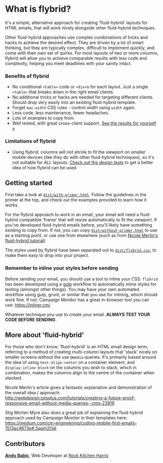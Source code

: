 # What is flybrid?

It's a simple, alternative approach for creating 'fluid-hybrid' layouts for HTML emails, that will work nicely alongside other fluid-hybrid techniques.

Other fluid-hybrid approaches use complex combinations of tricks and hacks to achieve the desired effect. They are driven by a lot of smart thinking, but they are typically complex, difficult to implement quickly, and come with their own set of quirks. For most layouts of two or more columns, flybrid will allow you to achieve comparable results with less code and complexity, helping you meet deadlines with your sanity intact.

### Benefits of flybrid

- No conditional `<table>` code or `<div>`s for each layout. Just a single `<table>` that breaks down in the right email clients.
- No additional tricks or hacks are needed for targeting different clients. Should drop very easily into an existing fluid-hybrid template.
- Forget `max-width` CSS rules - control width using `width` again.
- Less code, less maintenance, fewer headaches.
- Lots of examples to copy from.
- Well tested, with great cross-client support. [See the results for yourself »](https://www.emailonacid.com/app/acidtest/display/summary/02nvMlv0HNyCjHgYAoMovYuPS4Wb6f6MBS3gwlrMPiq8c/shared)

### Limitations of flybrid

- Using flybrid, columns will not shrink to fit the viewport on smaller mobile devices (like they do with other fluid-hybrid techniques), so it's not suitable for ALL layouts. [Check out the design tests](https://www.emailonacid.com/app/acidtest/display/summary/02nvMlv0HNyCjHgYAoMovYuPS4Wb6f6MBS3gwlrMPiq8c/shared) to get a better idea of how flybrid can be used. 

## Getting started

First take a look at [`dist/with-primer.html`](dist/with-primer.html). Follow the guidelines in the primer at the top, and check out the examples provided to learn how it works. 

For the flybrid approach to work in an email, your email will need a fluid-hybrid compatible 'frame' that will resize automatically to fit the viewport. If you've developed fluid-hybrid emails before, you'll likely have something existing to copy from. If not, you can copy [`dist/without-primer.html`](dist/without-primer.html) to use as a starting point, or use one from elsewhere (such as from [Nicole Merlin's fluid-hybrid tutorial](https://webdesign.tutsplus.com/tutorials/creating-a-future-proof-responsive-email-without-media-queries--cms-23919))

The styles used by flybrid have been separated out to [`dist/flybrid.css`](dist/flybrid.css), to make them easy to drop into your project.

### Remember to inline your styles before sending

Before sending your email, you should use a tool to inline your CSS. `flybrid` has been developed using a [gulp](http://gulpjs.com/) workflow to automatically inline styles for testing (amongst other things). You may have your own automated workflow using gulp, grunt, or similar that you use for inlining, which should work fine. If not, Campaign Monitor has a great in-browser tool you can use: https://inliner.cm/

Whatever technique you use to create your email. **ALWAYS TEST YOUR CODE BEFORE SENDING**.

## More about 'fluid-hybrid'

For those who don't know, 'fluid-hybrid' is an HTML email design term, referring to a method of creating multi-column layouts that 'stack' nicely on smaller screens without the use `@media` queries. It's primarily based around the idea of using `text-align:center` on a container element, and `display:inline-block` on the columns you wish to stack, which in combination, makes the columns align to the centre of the container when stacked.

Nicole Merlin's article gives a fantastic explanation and demonstration of the overall idea / approach:
http://webdesign.tutsplus.com/tutorials/creating-a-future-proof-responsive-email-without-media-queries--cms-23919

Stig Morten Myre also does a great job of explaining the fluid-hybrid approach used by Campaign Monitor in their templates here:
https://medium.com/cm-engineering/coding-mobile-first-emails-1513ac4673e#.5qqm2t1at 

## Contributors

**[Andy Babic](http://twitter.com/andyjbabic "I'm on twitter")**, Web Developer at [Rock Kitchen Harris](https://www.rkh.co.uk)
